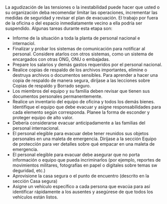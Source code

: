 [Title]: # (Fase Dos - Alerta)
[Difficulty]: # (Principiante)
[Order]: # (1)

La agudización de las tensiones o la inestabilidad puede hacer que usted o su organización deba recomendar limitar las operaciones, incrementar las medidas de seguridad y revisar el plan de evacuación. El trabajo por fuera de la oficina o del espacio inmediatamente vecino a ella podría ser suspendido. Algunas tareas durante esta etapa son:

*   Informe de la situación a toda la planta de personal nacional e internaciol.
*   Finalizar y probar los sistemas de comunicación para notificar al personal. Considere atarlos con otros sistemas, como un sistema de encargados con otras ONG, ONU o embajadas.
*   Prepare los salarios y demás gastos requeridos por el personal nacional.
*   Realice copias de respaldo de los archivos importantes, elimine o destruya archivos o documentos sensibles. Para aprender a hacer una copia de respaldo de manera segura, diríjase a las lecciones sobre Copias de respaldo y Borrado seguro.
*   Los miembros del equipo y su familia deben revisar que tienen sus documentos personales permanentemente.
*   Realice un inventario del equipo de oficina y todos los demás bienes. Identifique el equipo que debe evacuar y asigne responsabilidades para cada elemento según corresponda. Planee la forma de esconder y proteger equipo de alto valor.
*   Debería considerarse evacuar anticipadamente a las familias del personal internacional.
*   El personal elegible para evacuar debe tener reunidos sus objetos personales en una maleta de emergencia. Diríjase a la sección Equipo de protección para ver detalles sobre qué empacar en una maleta de emergencia.
*   El personal elegible para evacuar debe asegurar que no porta información o equipo que pueda incriminarlos (por ejemplo, reportes de movimientos militares, fotografías en papel o digitales sobre temas sw deguridad, etc.)
*   Aprovisione la casa segura o el punto de encuentro (descrito en la sección Casa segura)
*   Asigne un vehículo específico a cada persona que evacúa para así identificar rápidamente a los ausentes y asegúrese de que todos los vehículos están listos.